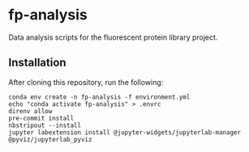# fp-analysis
Data analysis scripts for the fluorescent protein library project.

## Installation
After cloning this repository, run the following:
```
conda env create -n fp-analysis -f environment.yml
echo "conda activate fp-analysis" > .envrc
direnv allow
pre-commit install
nbstripout --install
jupyter labextension install @jupyter-widgets/jupyterlab-manager @pyviz/jupyterlab_pyviz
```
